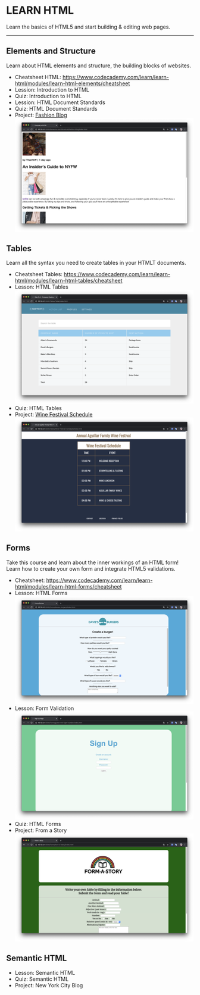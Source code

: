 # LEARN HTML
Learn the basics of HTML5 and start building & editing web pages.

---

## Elements and Structure
Learn about HTML elements and structure, the building blocks of websites.

- Cheatsheet HTML: https://www.codecademy.com/learn/learn-html/modules/learn-html-elements/cheatsheet
- Lession: Introduction to HTML
- Quiz: Introduction to HTML
- Lession: HTML Document Standards
- Quiz: HTML Document Standards
- Project: [Fashion Blog](https://github.com/thanhhff/Learn-HTML/tree/master/Elements-and-Structure/Fashion-Blog)
![](./Images/fashion-blog.png)

## Tables
Learn all the syntax you need to create tables in your HTMLT documents.

- Cheatsheet Tables: https://www.codecademy.com/learn/learn-html/modules/learn-html-tables/cheatsheet
- Lesson: HTML Tables
![](./Images/ship-to-it.png)
- Quiz: HTML Tables
- Project: [Wine Festival Schedule](https://github.com/thanhhff/Learn-HTML/tree/master/Tables/Wine-Festival-Schedule)
![](./Images/wine-festival.png)

## Forms 
Take this course and learn about the inner workings of an HTML form! Learn how to create your own form and integrate HTML5 validations.

- Cheatsheet: https://www.codecademy.com/learn/learn-html/modules/learn-html-forms/cheatsheet
- Lesson: HTML Forms
![](./Images/davies-burgers.png)
- Lesson: Form Validation
![](Images/guess-the-right-number.png)
- Quiz: HTML Forms
- Project: From a Story
![](Images/form-a-story.png)

## Semantic HTML
- Lesson: Semantic HTML
- Quiz: Semantic HTML
- Project: New York City Blog
